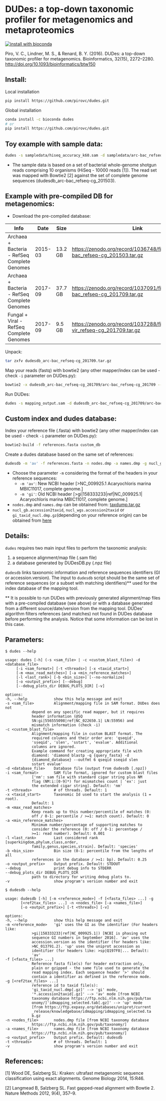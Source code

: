 # DUDes: a top-down taxonomic profiler for metagenomics and metaproteomics

[![install with bioconda](https://img.shields.io/badge/install%20with-bioconda-brightgreen.svg?style=flat-square)](http://bioconda.github.io/recipes/dudes/README.html)

Piro, V. C., Lindner, M. S., & Renard, B. Y. (2016). DUDes: a top-down taxonomic profiler for metagenomics. Bioinformatics, 32(15), 2272–2280. http://doi.org/10.1093/bioinformatics/btw150

## Install:

Local installation

```sh
pip install https://github.com/pirovc/dudes.git
```

Global installation

```sh
conda install -c bioconda dudes
# or
pip install https://github.com/pirovc/dudes.git
```

## Toy example with sample data:

```sh
dudes -s sampledata/hiseq_accuracy_k60.sam -d sampledata/arc-bac_refseq-cg_201503.npz -o sampledata/dudes_profile_output
```

- The sample data is based on a set of bacterial whole-genome shotgun reads comprising 10 organisms (HiSeq - 10000 reads [1]). The read set was mapped with Bowtie2 [2] against the set of complete genome sequences (dudesdb_arc-bac_refseq-cg_201503).

## Example with pre-compiled DB for metagenomics:


- Download the pre-compiled database:
	
| Info 	| Date	| Size	| Link	|
| --- 	| --- 	| ---	| ---	|
| Archaea + Bacteria - RefSeq Complete Genomes | 2015-03 | 13.2 GB | https://zenodo.org/record/1036748/files/dudesdb_arc-bac_refseq-cg_201503.tar.gz |
| Archaea + Bacteria - RefSeq Complete Genomes | 2017-09 | 37.7 GB | https://zenodo.org/record/1037091/files/dudesdb_arc-bac_refseq-cg_201709.tar.gz |
| Fungal + Viral - RefSeq Complete Genomes | 2017-09 | 9.5 GB | https://zenodo.org/record/1037288/files/dudesdb_fun-vir_refseq-cg_201709.tar.gz |

Unpack:
	
```sh
tar zxfv dudesdb_arc-bac_refseq-cg_201709.tar.gz
```

Map your reads (fastq) with bowtie2 (any other mapper/index can be used - check `-i` parameter on DUDes.py):
	
```sh
bowtie2 -x dudesdb_arc-bac_refseq-cg_201709/arc-bac_refseq-cg_201709 --no-unal --very-fast -k 10 -1 reads.1.fq -2 reads.2.fq -S mapping_output.sam
```

Run DUDes:

```sh
dudes -s mapping_output.sam -d dudesdb_arc-bac_refseq-cg_201709/arc-bac_refseq-cg_201709.npz -o output_prefix
```

Custom index and dudes database:
--------------------------------

Index your reference file (.fasta) with bowtie2 (any other mapper/index can be used - check `-i` parameter on DUDes.py):

```sh
bowtie2-build -f references.fasta custom_db
```

Create a dudes database based on the same set of references:

```sh
dudesdb -m 'av' -f references.fasta -n nodes.dmp -a names.dmp -g nucl_gb.accession2taxid -t 12 -o custom_db
```

- Choose the parameter `-m` considering the format of the headers in your reference sequences:
	- `-m 'av'`: New NCBI header [>NC_009925.1 Acaryochloris marina MBIC11017, complete genome.]
	- `-m 'gi'`: Old NCBI header [>gi|158333233|ref|NC_009925.1| Acaryochloris marina MBIC11017, complete genome.]
- `nodes.dmp` and `names.dmp` can be obtained from: [taxdump.tar.gz](http://ftp.ncbi.nih.gov/pub/taxonomy/taxdump.tar.gz)
- `nucl_gb.accession2taxid`, `nucl_wgs.accession2taxid` or `gi_taxid_nucl.dmp.gz`(depending on your reference origin) can be obtained from [here](http://ftp.ncbi.nih.gov/pub/taxonomy/accession2taxid/)


Details:
--------

`dudes` requires two main input files to perform the taxonomic analysis:
1) a sequence alignment/map file (.sam file)
2) a database generated by DUDesDB.py (.npz file)

`dudesdb` links taxonomic information and reference sequences identifiers (GI or accession.version). The input to `dudesdb` script should be the same set of reference sequences (or a subset with matching identifiers)** used for the index database of the mapping tool.

** It is possible to run DUDes with previously generated alignment/map files with a pre-compiled database (see above) or with a database generated from a different source/date/version from the mapping tool. DUDes' algorithm filters references (and matches) not found in DUDes database before performing the analysis. Notice that some information can be lost in this case.
	
Parameters:
-----------
```
$ dudes --help

usage: dudes [-h] (-s <sam_file> | -c <custom_blast_file>) -d <database_file>
     [-i <sam_format>] [-t <threads>] [-x <taxid_start>]
     [-m <max_read_matches>] [-a <min_reference_matches>]
     [-l <last_rank>] [-b <bin_size>] [--no-normalize]
     [-o <output_prefix>] [--debug]
     [--debug_plots_dir DEBUG_PLOTS_DIR] [-v]

options:
-h, --help            show this help message and exit
-s <sam_file>         Alignment/mapping file in SAM format. DUDes does not
		    depend on any specific read mapper, but it requires
		    header information (@SQ
		    SN:gi|556555098|ref|NC_022650.1| LN:55956) and
		    mismatch information (check -i)
-c <custom_blast_file>
		    Alignment/mapping file in custom BLAST format. The
		    required columns and their order are: 'qseqid',
		    'sseqid', 'slen', 'sstart', 'evalue'. Additional 
		    columns are ignored.
		    Example command for creating appropriate file with
		    diamond: 'diamond blastp -q {query_fasta} -d
		    {diamond_database} --outfmt 6 qseqid sseqid slen
		    sstart evalue'
-d <database_file>    Database file (output from dudesdb [.npz])
-i <sam_format>       SAM file format, ignored for custom blast files
		    ['nm': sam file with standard cigar string plus NM
		    flag (NM:i:[0-9]*) for mismatches count | 'ex': just
		    the extended cigar string]. Default: 'nm'
-t <threads>          # of threads. Default: 1
-x <taxid_start>      Taxonomic Id used to start the analysis (1 = root).
		    Default: 1
-m <max_read_matches>
		    Keep reads up to this number/percentile of matches (0:
		    off / 0-1: percentile / >=1: match count). Default: 0
-a <min_reference_matches>
		    Minimum number/percentage of supporting matches to
		    consider the reference (0: off / 0-1: percentage /
		    >=1: read number). Default: 0.001
-l <last_rank>        Last considered rank [superkingdom,phylum,class,order,
		    family,genus,species,strain]. Default: 'species'
-b <bin_size>         Bin size (0-1: percentile from the lengths of all
		    references in the database / >=1: bp). Default: 0.25
-o <output_prefix>    Output prefix. Default: STDOUT
--debug               print debug info to STDERR
--debug_plots_dir DEBUG_PLOTS_DIR
		    path to directory for writing debug plots to.
-v                    show program's version number and exit
```

```
$ dudesdb --help

usage: dudesdb [-h] [-m <reference_mode>] -f [<fasta_files> ...] -g
       [<ref2tax_files> ...] -n <nodes_file> [-a <names_file>]
       [-o <output_prefix>] [-t <threads>] [-v]

options:
-h, --help            show this help message and exit
-m <reference_mode>   'gi' uses the GI as the identifier (For headers like:
		    >gi|158333233|ref|NC_009925.1|) [NCBI is phasing out
		    sequence GI numbers in September 2016]. 'av' uses the
		    accession.version as the identifier (for headers like:
		    >NC_013791.2). 'up' uses the uniprot accession as
		    identifier (for headers like: >sp|Q197F8|... Default:
		    'av'
-f [<fasta_files> ...]
		    Reference fasta file(s) for header extraction only,
		    plain or gzipped - the same file used to generate the
		    read mapping index. Each sequence header '>' should
		    contain a identifier as defined in the reference mode.
-g [<ref2tax_files> ...]
		    reference id to taxid file(s):
		    'gi_taxid_nucl.dmp[.gz]' --> 'gi' mode,
		    '*.accession2taxid[.gz]' --> 'av' mode [from NCBI
		    taxonomy database https://ftp.ncbi.nlm.nih.gov/pub/tax
		    onomy/]'idmapping_selected.tab[.gz]' --> 'up' mode
		    [from https://ftp.expasy.org/databases/uniprot/current
		    _release/knowledgebase/idmapping/idmapping_selected.ta
		    b.gz
-n <nodes_file>       nodes.dmp file [from NCBI taxonomy database
		    https://ftp.ncbi.nlm.nih.gov/pub/taxonomy/]
-a <names_file>       names.dmp file [from NCBI taxonomy database
		    https://ftp.ncbi.nlm.nih.gov/pub/taxonomy/]
-o <output_prefix>    Output prefix. Default: dudesdb
-t <threads>          # of threads. Default: 1
-v                    show program's version number and exit
```
	  

References:
-----------

[1] Wood DE, Salzberg SL: Kraken: ultrafast metagenomic sequence classification using exact alignments. Genome Biology 2014, 15:R46.

[2] Langmead B, Salzberg SL. Fast gapped-read alignment with Bowtie 2. Nature Methods 2012, 9(4), 357–9.
